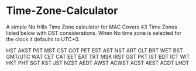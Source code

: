 # Time-Zone-Calculator
A simple No frills Time Zone calculator for MAC
Covers 43 Time Zones listed below with DST considerations. 
When No time zone is selected for the clock it defaults to UTC+0.

HST
AKST
PST
MST
CST
COT
PET
EST
AST
NST
ART
CLT
BRT
WET
BST
GMT/UTC
WAT
CET
CAT
EET
EAT
TRT
MSK
IRST
GST
PKT
IST
BDT
ICT
WIT
HKT
PHT
SGT
KST
JST
NZST
AEDT
AWST
ACWST
ACST
AEST
ACDT
LHDT
